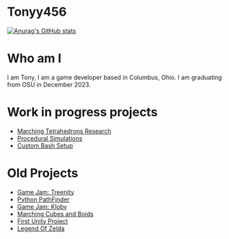 # Tonyy456
[![Anurag's GitHub stats](https://github-readme-stats.vercel.app/api?username=Tonyy456)](https://github.com/anuraghazra/github-readme-stats)
# Who am I
I am Tony, I am a game developer based in Columbus, Ohio. I am graduating from OSU in December 2023.

# Work in progress projects
- [Marching Tetrahedrons Research](https://github.com/Tonyy456/MarchingTets)
- [Procedural Simulations](https://github.com/Tonyy456/procedural-simulation)
- [Custom Bash Setup](https://github.com/Tonyy456/BashCommands)

# Old Projects
- [Game Jam: Treenity](https://github.com/Tonyy456/Treenity)
- [Python PathFinder](https://github.com/Tonyy456/PythonPathfinder)
- [Game Jam: Kloby](https://github.com/Tonyy456/Kloby)
- [Marching Cubes and Boids](https://github.com/Tonyy456/BoidManeuverability)
- [First Unity Project](https://github.com/Tonyy456/Substratum)
- [Legend Of Zelda](https://github.com/taystay/LOZ)
